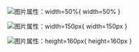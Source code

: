![图片属性：width=50%](../../images/tux.png){ width=50% }

![图片属性：width=150px](../../images/tux.png){ width=150px }

![图片属性：height=160px](../../images/tux.png){ height=160px }